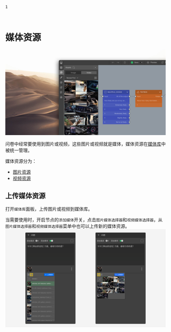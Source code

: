 ```index
1
```
```tag

```
```summary

```
# 媒体资源
<img src='../../assets/snapshots/layout/media/assets-kit-cn.jpg'>

问卷中经常要使用到图片或视频，这些图片或视频就是媒体，媒体资源在[媒体库](../../04layoutOfEditor/03components/02mediaLiberary.md)中被统一管理。

媒体资源分为：

+ [图片资源](./image.md)
+ [视频资源](./video.md)

## 上传媒体资源
打开`媒体库`面板，上传图片或视频到媒体库。

当需要使用时，开启节点的`添加媒体`开关，点击`图片媒体选择器`和`视频媒体选择器`，从`图片媒体选择器`和`视频媒体选择器`菜单中也可以上传新的媒体资源。
<img src='../../assets/snapshots/node-setting/question/assets/image-menu.png'>

